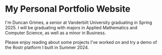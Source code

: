 # My Personal Portfolio Website

I'm Duncan Grimes, a senior at Vanderbilt University graduating in Spring 2025. I will be graduating with majors in Applied Mathematics and Computer Science, as well as a minor in Business.

Please enjoy reading about some projects I've worked on and try a demo of the Rostr platform I built in Summer 2024.
